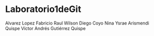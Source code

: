 # Laboratorio1deGit
Alvarez Lopez Fabricio Raul
Wilson Diego Coyo Nina
Ysrae Arismendi Quispe
Víctor Andrés Gutiérrez Quispe
